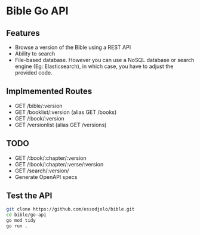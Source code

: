 # Bible Go API

## Features

- Browse a version of the Bible using a REST API
- Ability to search
- File-based database. However you can use a NoSQL database or search engine (Eg: Elasticsearch), in which case, you have to adjust the provided code.

## Implmemented Routes

- GET /bible/:version
- GET /booklist/:version (alias GET /books)
- GET /:book/:version
- GET /versionlist (alias GET /versions)

## TODO

- GET /:book/:chapter/:version
- GET /:book/:chapter/:verse/:version
- GET /search/:version/<keyword>
- Generate OpenAPI specs

## Test the API

```bash
git clone https://github.com/essodjolo/bible.git
cd bible/go-api
go mod tidy
go run .
```
